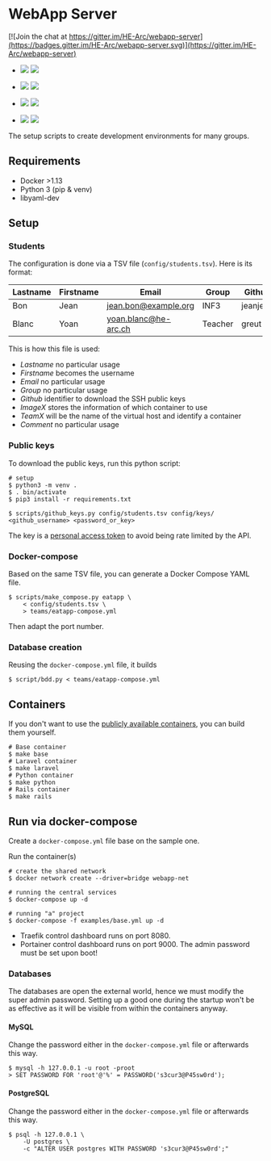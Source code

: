 # WebApp Server

[![Join the chat at https://gitter.im/HE-Arc/webapp-server](https://badges.gitter.im/HE-Arc/webapp-server.svg)](https://gitter.im/HE-Arc/webapp-server)

- [![](https://images.microbadger.com/badges/image/hearcch/webapp-server.svg)](https://microbadger.com/images/hearcch/webapp-server) [![](https://images.microbadger.com/badges/version/hearcch/webapp-server.svg)](https://microbadger.com/images/hearcch/webapp-server)

- [![](https://images.microbadger.com/badges/image/hearcch/webapp-server:laravel.svg)](https://microbadger.com/images/hearcch/webapp-server:laravel) [![](https://images.microbadger.com/badges/version/hearcch/webapp-server:laravel.svg)](https://microbadger.com/images/hearcch/webapp-server:laravel)

- [![](https://images.microbadger.com/badges/image/hearcch/webapp-server:python.svg)](https://microbadger.com/images/hearcch/webapp-server:python) [![](https://images.microbadger.com/badges/version/hearcch/webapp-server:python.svg)](https://microbadger.com/images/hearcch/webapp-server:python)

- [![](https://images.microbadger.com/badges/image/hearcch/webapp-server:rails.svg)](https://microbadger.com/images/hearcch/webapp-server:rails) [![](https://images.microbadger.com/badges/version/hearcch/webapp-server:rails.svg)](https://microbadger.com/images/hearcch/webapp-server:rails)

The setup scripts to create development environments for many groups.

## Requirements

- Docker >1.13
- Python 3 (pip & venv)
- libyaml-dev

## Setup

### Students

The configuration is done via a TSV file (`config/students.tsv`). Here is its format:

Lastname | Firstname | Email                | Group   | Github   | Image1  | Team1  | Image2 | Team2 | Comment
-------- | --------- | -------------------- | ------- | -------- | ------- | ------ | ------ | ----- | -------
Bon      | Jean      | jean.bon@example.org | INF3    | jeanjean | Laravel | ninjas | Rails  | funky | -
Blanc    | Yoan      | yoan.blanc@he-arc.ch | Teacher | greut    | Laravel | admin  | Python | admin | -

This is how this file is used:

- _Lastname_ no particular usage
- _Firstname_ becomes the username
- _Email_ no particular usage
- _Group_ no particular usage
- _Github_ identifier to download the SSH public keys
- _ImageX_ stores the information of which container to use
- _TeamX_ will be the name of the virtual host and identify a container
- _Comment_ no particular usage

### Public keys

To download the public keys, run this python script:

```console
# setup
$ python3 -m venv .
$ . bin/activate
$ pip3 install -r requirements.txt

$ scripts/github_keys.py config/students.tsv config/keys/ <github_username> <password_or_key>
```

The key is a [personal access token](https://github.com/settings/tokens) to avoid being rate limited by the API.

### Docker-compose

Based on the same TSV file, you can generate a Docker Compose YAML file.

```console
$ scripts/make_compose.py eatapp \
    < config/students.tsv \
    > teams/eatapp-compose.yml
```

Then adapt the port number.

### Database creation

Reusing the `docker-compose.yml` file, it builds

```console
$ script/bdd.py < teams/eatapp-compose.yml
```

## Containers

If you don't want to use the [publicly available containers](https://hub.docker.com/r/hearcch/webapp-server/), you can build them yourself.

```
# Base container
$ make base
# Laravel container
$ make laravel
# Python container
$ make python
# Rails container
$ make rails
```

## Run via docker-compose

Create a `docker-compose.yml` file base on the sample one.

Run the container(s)

```console
# create the shared network
$ docker network create --driver=bridge webapp-net

# running the central services
$ docker-compose up -d

# running "a" project
$ docker-compose -f examples/base.yml up -d
```

- Traefik control dashboard runs on port 8080.
- Portainer control dashboard runs on port 9000. The admin password must be set upon boot!

### Databases

The databases are open the external world, hence we must modify the super admin password. Setting up a good one during the startup won't be as effective as it will be visible from within the containers anyway.

#### MySQL

Change the password either in the `docker-compose.yml` file or afterwards this way.

```console
$ mysql -h 127.0.0.1 -u root -proot
> SET PASSWORD FOR 'root'@'%' = PASSWORD('s3cur3@P45sw0rd');
```

#### PostgreSQL

Change the password either in the `docker-compose.yml` file or afterwards this way.

```console
$ psql -h 127.0.0.1 \
    -U postgres \
    -c "ALTER USER postgres WITH PASSWORD 's3cur3@P45sw0rd';"
```
